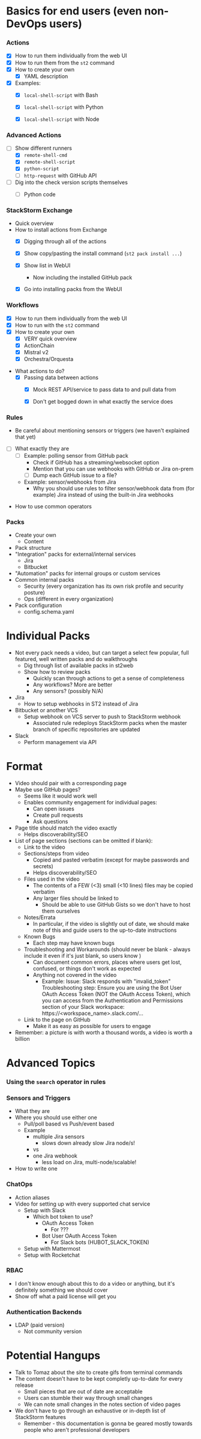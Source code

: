 # Basics for end users (even non-DevOps users) #

### Actions ###

* [x] How to run them individually from the web UI
* [x] How to run them from the `st2` command
* [x] How to create your own
  - [x] YAML description
* [x] Examples:
  - [x] `local-shell-script` with Bash
  - [x] `local-shell-script` with Python
  - [x] `local-shell-script` with Node


### Advanced Actions ###
* [ ] Show different runners
  - [x] `remote-shell-cmd`
  - [x] `remote-shell-script`
  - [x] `python-script`
  - [ ] `http-request` with GitHub API
* [ ] Dig into the check version scripts themselves
  - [ ] Python code


### StackStorm Exchange ###

* Quick overview
* How to install actions from Exchange
  - [x] Digging through all of the actions
  - [x] Show copy/pasting the install command (`st2 pack install ...`)
  - [x] Show list in WebUI
    + Now including the installed GitHub pack
  - [x] Go into installing packs from the WebUI


### Workflows ###

* [x] How to run them individually from the web UI
* [x] How to run with the `st2` command
* [x] How to create your own
  - [x] VERY quick overview
  - [x] ActionChain
  - [x] Mistral v2
  - [x] Orchestra/Orquesta
* What actions to do?
  - [x] Passing data between actions
    + [x] Mock REST API/service to pass data to and pull data from
    + [x] Don't get bogged down in what exactly the service does


### Rules ###

* Be careful about mentioning sensors or triggers (we haven't explained that yet)
* [ ] What exactly they are
  - [ ] Example: polling sensor from GitHub pack
    + Check if GitHub has a streaming/websocket option
    + Mention that you can use webhooks with GitHub or Jira on-prem
    + [ ] Dump each GitHub issue to a file?
  - Example: sensor/webhooks from Jira
    + Why you should use rules to filter sensor/webhook data from (for example) Jira instead of using the built-in Jira webhooks
* How to use common operators


### Packs ###

* Create your own
  - Content
* Pack structure
* "Integration" packs for external/internal services
  - Jira
  - Bitbucket
* "Automation" packs for internal groups or custom services
* Common internal packs
  - Security (every organization has its own risk profile and security posture)
  - Ops (different in every organization)
* Pack configuration
  - config.schema.yaml



# Individual Packs #

* Not every pack needs a video, but can target a select few popular, full featured, well written packs and do walkthroughs
  - Dig through list of available packs in st2web
  - Show how to review packs
    + Quickly scan through actions to get a sense of completeness
    + Any workflows? More are better
    + Any sensors? (possibly N/A)
* Jira
  - How to setup webhooks in ST2 instead of Jira
* Bitbucket or another VCS
  - Setup webhook on VCS server to push to StackStorm webhook
    + Associated rule redeploys StackStorm packs when the master branch of specific repositories are updated
* Slack
  - Perform management via API



# Format #

* Video should pair with a corresponding page
* Maybe use GitHub pages?
  - Seems like it would work well
  - Enables community engagement for individual pages:
    - Can open issues
    - Create pull requests
    - Ask questions
* Page title should match the video exactly
  - Helps discoverability/SEO
* List of page sections (sections can be omitted if blank):
  - Link to the video
  - Sections/steps from video
    + Copied and pasted verbatim (except for maybe passwords and secrets)
    + Helps discoverability/SEO
  - Files used in the video
    + The contents of a FEW (<3) small (<10 lines) files may be copied verbatim
    + Any larger files should be linked to
      * Should be able to use GitHub Gists so we don't have to host them ourselves
  - Notes/Errata
    + In particular, if the video is slightly out of date, we should make note of this and guide users to the up-to-date instructions
  - Known Bugs
    + Each step may have known bugs
  - Troubleshooting and Workarounds (should never be blank - always include it even if it's just blank, so users know )
    + Can document common errors, places where users get lost, confused, or things don't work as expected
    + Anything not covered in the video
      * Example:
        Issue: Slack responds with "invalid_token"
        Troubleshooting step: Ensure you are using the Bot User OAuth Access Token (NOT the OAuth Access Token), which you can access from the Authentication and Permissions section of your Slack workspace: https://<workspace_name>.slack.com/...
  - Link to the page on GitHub
    + Make it as easy as possible for users to engage
* Remember: a picture is with worth a thousand words, a video is worth a billion



# Advanced Topics #

### Using the `search` operator in rules ###


### Sensors and Triggers ###

* What they are
* Where you should use either one
  - Pull/poll based vs Push/event based
  - Example
    + multiple Jira sensors
      * slows down already slow Jira node/s!
    + vs
    + one Jira webhook
      * less load on Jira, multi-node/scalable!
* How to write one


### ChatOps ###

* Action aliases
* Video for setting up with every supported chat service
  - Setup with Slack
    + Which bot token to use?
      * OAuth Access Token
        - For ???
      * Bot User OAuth Access Token
        - For Slack bots (HUBOT_SLACK_TOKEN)
  - Setup with Mattermost
  - Setup with Rocketchat


### RBAC ###

* I don't know enough about this to do a video or anything, but it's definitely something we should cover
* Show off what a paid license will get you


### Authentication Backends ###

* LDAP (paid version)
  - Not community version



# Potential Hangups #

* Talk to Tomaz about the site to create gifs from terminal commands
* The content doesn't have to be kept completly up-to-date for every release
  - Small pieces that are out of date are acceptable
  - Users can stumble their way through small changes
  - We can note small changes in the notes section of video pages
* We don't have to go through an exhaustive or in-depth list of StackStorm features
  - Remember - this documentation is gonna be geared mostly towards people who aren't professional developers
